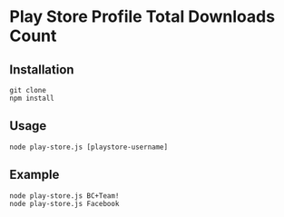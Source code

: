 # Play Store Profile Total Downloads Count

## Installation

```
git clone 
npm install
```

## Usage

```
node play-store.js [playstore-username]
```

## Example 

```
node play-store.js BC+Team!
node play-store.js Facebook
```
